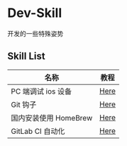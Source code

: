 # Dev-Skill

开发的一些特殊姿势

## Skill List

| 名称                  | 教程                                                                          |
| --------------------- | ----------------------------------------------------------------------------- |
| PC 端调试 ios 设备    | [Here](https://github.com/pwcong/Dev-Skill/tree/master/src/debug-ios-with-pc) |
| Git 钩子              | [Here](https://github.com/pwcong/Dev-Skill/tree/master/src/git-hook)          |
| 国内安装使用 HomeBrew | [Here](https://github.com/pwcong/Dev-Skill/tree/master/src/brew-install)      |
| GitLab CI 自动化 | [Here](https://github.com/pwcong/Dev-Skill/tree/master/src/gitlab-ci)      |
